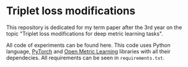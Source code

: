 # Triplet loss modifications

This repository is dedicated for my term paper after the 3rd year on the topic "Triplet loss modifications for deep metric learning tasks".

All code of experiments can be found here. This code uses Python language, [PyTorch](https://pytorch.org) and [Open Metric Learning](https://github.com/OML-Team/open-metric-learning) libraries with all their dependecies. All requirements can be seen in `requirements.txt`.

